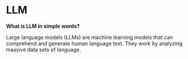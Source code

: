 # LLM

**What is LLM in simple words?**

Large language models (LLMs) are machine learning models that can comprehend and generate human language text. They work by analyzing massive data sets of language.
